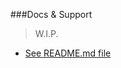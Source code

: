 ###Docs & Support

>W.I.P.

- [See README.md file](https://github.com/TypeUnsafe/m33ki/blob/master/README.md)